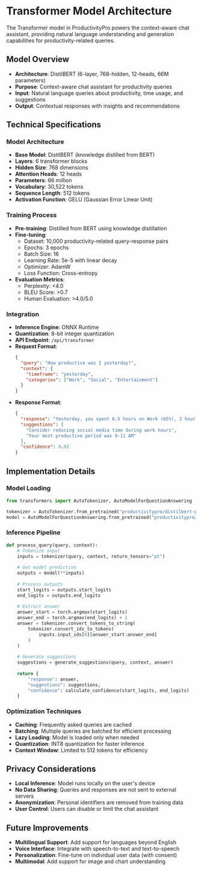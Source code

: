 # Transformer Model Architecture

The Transformer model in ProductivityPro powers the context-aware chat assistant, providing natural language understanding and generation capabilities for productivity-related queries.

## Model Overview

- **Architecture**: DistilBERT (6-layer, 768-hidden, 12-heads, 66M parameters)
- **Purpose**: Context-aware chat assistant for productivity queries
- **Input**: Natural language queries about productivity, time usage, and suggestions
- **Output**: Contextual responses with insights and recommendations

## Technical Specifications

### Model Architecture

- **Base Model**: DistilBERT (knowledge distilled from BERT)
- **Layers**: 6 transformer blocks
- **Hidden Size**: 768 dimensions
- **Attention Heads**: 12 heads
- **Parameters**: 66 million
- **Vocabulary**: 30,522 tokens
- **Sequence Length**: 512 tokens
- **Activation Function**: GELU (Gaussian Error Linear Unit)

### Training Process

- **Pre-training**: Distilled from BERT using knowledge distillation
- **Fine-tuning**: 
  - Dataset: 10,000 productivity-related query-response pairs
  - Epochs: 3 epochs
  - Batch Size: 16
  - Learning Rate: 5e-5 with linear decay
  - Optimizer: AdamW
  - Loss Function: Cross-entropy
- **Evaluation Metrics**:
  - Perplexity: <4.0
  - BLEU Score: >0.7
  - Human Evaluation: >4.0/5.0

### Integration

- **Inference Engine**: ONNX Runtime
- **Quantization**: 8-bit integer quantization
- **API Endpoint**: `/api/transformer`
- **Request Format**:
  ```json
  {
    "query": "How productive was I yesterday?",
    "context": {
      "timeframe": "yesterday",
      "categories": ["Work", "Social", "Entertainment"]
    }
  }
  ```
- **Response Format**:
  ```json
  {
    "response": "Yesterday, you spent 6.5 hours on Work (65%), 2 hours on Social (20%), and 1.5 hours on Entertainment (15%). Your productivity score was 72/100, which is 5% higher than your weekly average.",
    "suggestions": [
      "Consider reducing social media time during work hours",
      "Your most productive period was 9-11 AM"
    ],
    "confidence": 0.92
  }
  ```

## Implementation Details

### Model Loading

```python
from transformers import AutoTokenizer, AutoModelForQuestionAnswering

tokenizer = AutoTokenizer.from_pretrained("productivitypro/distilbert-productivity")
model = AutoModelForQuestionAnswering.from_pretrained("productivitypro/distilbert-productivity")
```

### Inference Pipeline

```python
def process_query(query, context):
    # Tokenize input
    inputs = tokenizer(query, context, return_tensors="pt")
    
    # Get model prediction
    outputs = model(**inputs)
    
    # Process outputs
    start_logits = outputs.start_logits
    end_logits = outputs.end_logits
    
    # Extract answer
    answer_start = torch.argmax(start_logits)
    answer_end = torch.argmax(end_logits) + 1
    answer = tokenizer.convert_tokens_to_string(
        tokenizer.convert_ids_to_tokens(
            inputs.input_ids[0][answer_start:answer_end]
        )
    )
    
    # Generate suggestions
    suggestions = generate_suggestions(query, context, answer)
    
    return {
        "response": answer,
        "suggestions": suggestions,
        "confidence": calculate_confidence(start_logits, end_logits)
    }
```

### Optimization Techniques

- **Caching**: Frequently asked queries are cached
- **Batching**: Multiple queries are batched for efficient processing
- **Lazy Loading**: Model is loaded only when needed
- **Quantization**: INT8 quantization for faster inference
- **Context Window**: Limited to 512 tokens for efficiency

## Privacy Considerations

- **Local Inference**: Model runs locally on the user's device
- **No Data Sharing**: Queries and responses are not sent to external servers
- **Anonymization**: Personal identifiers are removed from training data
- **User Control**: Users can disable or limit the chat assistant

## Future Improvements

- **Multilingual Support**: Add support for languages beyond English
- **Voice Interface**: Integrate with speech-to-text and text-to-speech
- **Personalization**: Fine-tune on individual user data (with consent)
- **Multimodal**: Add support for image and chart understanding